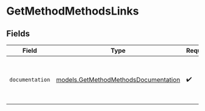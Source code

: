 # GetMethodMethodsLinks


## Fields

| Field                                                                              | Type                                                                               | Required                                                                           | Description                                                                        |
| ---------------------------------------------------------------------------------- | ---------------------------------------------------------------------------------- | ---------------------------------------------------------------------------------- | ---------------------------------------------------------------------------------- |
| `documentation`                                                                    | [models.GetMethodMethodsDocumentation](../models/getmethodmethodsdocumentation.md) | :heavy_check_mark:                                                                 | The URL to the generic Mollie API error handling guide.                            |